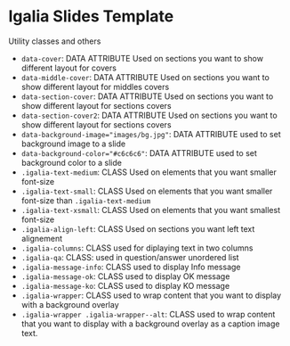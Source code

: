 Igalia Slides Template
======================

Utility classes and others

* `data-cover`: DATA ATTRIBUTE Used on sections you want to show different layout for covers
* `data-middle-cover`: DATA ATTRIBUTE Used on sections you want to show different layout for middles covers
* `data-section-cover`: DATA ATTRIBUTE Used on sections you want to show different layout for sections covers
* `data-section-cover2`: DATA ATTRIBUTE Used on sections you want to show different layout for sections covers
* `data-background-image="images/bg.jpg"`: DATA ATTRIBUTE used to set background image to a slide
* `data-background-color="#c6c6c6"`: DATA ATTRIBUTE used to set background color to a slide
* `.igalia-text-medium`: CLASS Used on elements that you want smaller font-size
* `.igalia-text-small`: CLASS Used on elements that you want smaller font-size than `.igalia-text-medium`
* `.igalia-text-xsmall`: CLASS Used on elements that you want smallest font-size
* `.igalia-align-left`: CLASS Used on sections you want left text alignement
* `.igalia-columns`: CLASS used for diplaying text in two columns
* `.igalia-qa`: CLASS: used in question/answer unordered list
* `.igalia-message-info`: CLASS used to display Info message
* `.igalia-message-ok`: CLASS used to display OK message
* `.igalia-message-ko`: CLASS used to display KO message
* `.igalia-wrapper`: CLASS used to wrap content that you want to display with a background overlay
* `.igalia-wrapper .igalia-wrapper--alt`: CLASS used to wrap content that you want to display with a background overlay as a caption image text.
